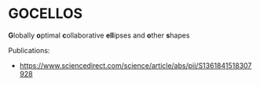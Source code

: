 # GOCELLOS

**G**lobally **o**ptimal **c**ollaborative **ell**ipses and **o**ther **s**hapes

Publications:

- <https://www.sciencedirect.com/science/article/abs/pii/S1361841518307928>

